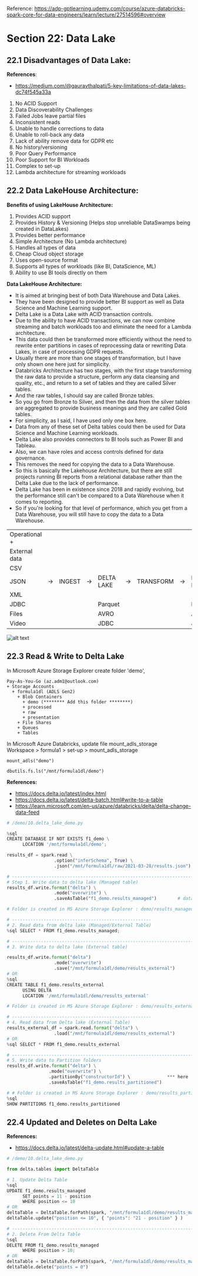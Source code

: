 Reference: https://adp-gptlearning.udemy.com/course/azure-databricks-spark-core-for-data-engineers/learn/lecture/27514596#overview

# Section 22: Data Lake

## 22.1 Disadvantages of Data Lake:
**References**:
- https://medium.com/@gauravthalpati/5-key-limitations-of-data-lakes-dc74f545a33a

1. No ACID Support
2. Data Discoverability Challenges
3. Failed Jobs leave partial files
4. Inconsistent reads
5. Unable to handle corrections to data
6. Unable to roll-back any data
7. Lack of ability remove data for GDPR etc
8. No history/versioning
9. Poor Query Performance
10. Poor Support for BI Workloads
11. Complex to set-up
12. Lambda architecture for streaming workloads

## 22.2 Data LakeHouse Architecture:

**Benefits of using LakeHouse Architecture:**
1. Provides ACID support
2. Provides History & Versioning (Helps stop unreliable DataSwamps being created in DataLakes)
3. Provides better performance
4. Simple Architecture (No Lambda architecture)
5. Handles all types of data
6. Cheap Cloud object storage
7. Uses open-source format
8. Supports all types of workloads (like BI, DataScience, ML)
9. Ability to use BI tools directly on them

**Data LakeHouse Architecture:**
- It is aimed at bringing best of both Data Warehouse and Data Lakes.
- They have been designed to provide better BI support as well as Data Science and Machine Learning support.
- Delta Lake is a Data Lake with ACID transaction controls.
- Due to the ability to have ACID transactions, we can now combine streaming and batch workloads too and eliminate the need for a Lambda architecture.
- This data could then be transformed more efficiently without the need to rewrite enter partitions in cases of reprocessing data or rewriting Data Lakes, in case of processing GDPR requests.
- Usually there are more than one stages of transformation, but I have only shown one here just for simplicity.
- Databricks Architecture has two stages, with the first stage transforming the raw data to provide a structure, perform any data cleansing and quality, etc., and return to a set of tables and they are called Silver tables.
- And the raw tables, I should say are called Bronze tables.
- So you go from Bronze to Silver, and then the data from the silver tables are aggregated to provide business meanings and they are called Gold tables.
- For simplicity, as I said, I have used only one box here.
- Data from any of these set of Delta tables could then be used for Data Science and Machine Learning workloads.
- Delta Lake also provides connectors to BI tools such as Power BI and Tableau.
- Also, we can have roles and access controls defined for data governance.
- This removes the need for copying the data to a Data Warehouse.
- So this is basically the Lakehouse Architecture, but there are still projects running BI reports from a relational database rather than the Delta Lake due to the lack of performance.
- Delta Lake has been in existence since 2018 and rapidly evolving, but the performance still can't be compared to a Data Warehouse when it comes to reporting.
- So if you're looking for that level of performance, which you get from a Data Warehouse, you will still have to copy the data to a Data Warehouse.

|               |    |        |    |            |    |            |    |            | 
|---------------|----|--------|----|------------|----|------------|--- |------------|
| Operational + |    |        |    |            |    |            |    |            |
| External data |    |        |    |            |    |            |    |            |
| CSV           |    |        |    |            |    |            |    |            |
| JSON          | -> | INGEST | -> | DELTA LAKE | -> | TRANSFORM  | -> | DELTA LAKE |
| XML           |    |        |    |            |    |            |    |            |
| JDBC          |    |        |    | Parquet    |    |            |    | Parquet    |
| Files         |    |        |    | AVRO       |    |            |    | AVRO       |
| Video         |    |        |    | JDBC       |    |            |    | JDBC       |

![alt text](resources/DeltaLakeArchitecture.png?raw=false)

## 22.3 Read & Write to Delta Lake

In Microsoft Azure Storage Explorer create folder 'demo', 
```
Pay-As-You-Go (az.adm1@outlook.com)
+ Storage Accounts
  + formula1dl (ADLS Gen2)
    + Blob Containers
      + demo (******** Add this folder ********)
      + processed
      + raw
      + presentation
    + File Shares
    + Queues
    + Tables 
```

In Microsoft Azure Databricks, update file mount_adls_storage\
Workspace > formula1 > set-up > mount_adls_storage 
```
mount_adls("demo")

dbutils.fs.ls("/mnt/formula1dl/demo")
```

**References:**
- https://docs.delta.io/latest/index.html
- https://docs.delta.io/latest/delta-batch.html#write-to-a-table
- https://learn.microsoft.com/en-us/azure/databricks/delta/delta-change-data-feed

```python
# /demo/10.delta_lake_demo.py

%sql
CREATE DATABASE IF NOT EXISTS f1_demo \
      LOCATION '/mnt/formula1dl/demo';

results_df = spark.read \
                  .option("inferSchema", True) \
                  .json("/mnt/formula1dl/raw/2021-03-28/results.json")

# ---------------------------------------------------------------------------------------
# Step 1. Write data to delta lake (Managed table)
results_df.write.format("delta") \
                  .mode("overwrite") \
                  .saveAsTable("f1_demo.results_managed")        # database.tablename

# Folder is created in MS Azure Storage Explorer : demo/results_managed

# -----------------------------------------------------
# 2. Read data from delta lake (Managed/External Table)
%sql SELECT * FROM f1_demo.results_managed;

# ---------------------------------------------------------------------------------------
# 3. Write data to delta lake (External table)

results_df.write.format("delta")
                  .mode("overwrite")
                  .save("/mnt/formula1dl/demo/results_external")
# OR
%sql
CREATE TABLE f1_demo.results_external
      USING DELTA
      LOCATION '/mnt/formula1dl/demo/results_external'

# Folder is created in MS Azure Storage Explorer : demo/results_external

# -----------------------------------------------------
# 4. Read data from Delta lake (External Table)
results_external_df = spark.read.format("delta") \
                  .load("/mnt/formula1dl/demo/results_external")
# OR
%sql SELECT * FROM f1_demo.results_external

# ---------------------------------------------------------------------------------------
# 5. Write data to Partition folders
results_df.write.format("delta") \
                .mode("overwrite") \
                .partitionBy("constructorId") \              *** here
                .saveAsTable("f1_demo.results_partitioned")

# # Folder is created in MS Azure Storage Explorer : demo/results_partitioned
%sql
SHOW PARTITIONS f1_demo.results_partitioned

```

## 22.4 Updated and Deletes on Delta Lake

**References:**
- https://docs.delta.io/latest/delta-update.html#update-a-table

```python
# /demo/10.delta_lake_demo.py

from delta.tables import DeltaTable

# 1. Update Delta Table
%sql
UPDATE f1_demo.results_managed
      SET points = 11 - position
      WHERE position <= 10
# OR 
deltaTable = DeltaTable.forPath(spark, "/mnt/formula1dl/demo/results_managed")
deltaTable.update("position <= 10", { "points": "21 - position" } ) 

# ---------------------------------------------------------------------------------------
# 2. Delete From Delta Table
%sql
DELETE FROM f1_demo.results_managed
      WHERE position > 10;
# OR
deltaTable = DeltaTable.forPath(spark, "/mnt/formula1dl/demo/results_managed")
deltaTable.delete("points = 0") 


```













